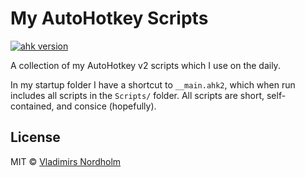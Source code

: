 # My AutoHotkey Scripts
[![ahk version](https://img.shields.io/badge/AHK-2.0--a134-blue)]()

A collection of my AutoHotkey v2 scripts which I use on the daily.

In my startup folder I have a shortcut to `__main.ahk2`, which when run includes all scripts in the `Scripts/` folder. All scripts are short, self-contained, and consice (hopefully).

## License
MIT © [Vladimirs Nordholm](https://github.com/vladdeSV)
